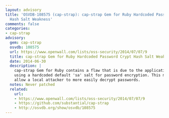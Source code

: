```yaml
---
layout: advisory
title: 'OSVDB-108575 (cap-strap): cap-strap Gem for Ruby Hardcoded Password Crypt
  Hash Salt Weakness'
comments: false
categories:
- cap-strap
advisory:
  gem: cap-strap
  osvdb: 108575
  url: https://www.openwall.com/lists/oss-security/2014/07/07/9
  title: cap-strap Gem for Ruby Hardcoded Password Crypt Hash Salt Weakness
  date: 2014-06-30
  description: |
    cap-strap Gem for Ruby contains a flaw that is due to the application
    using a hardcoded default 'sa' salt for password encryption. This may
    allow a local attacker to more easily decrypt passwords.
  notes: Never patched
  related:
    url:
    - https://www.openwall.com/lists/oss-security/2014/07/07/9
    - https://github.com/substantial/cap-strap
    - http://osvdb.org/show/osvdb/108575
---
```

